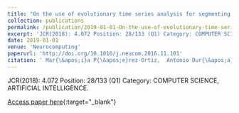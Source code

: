 ```yaml
---
title: "On the use of evolutionary time series analysis for segmenting paleoclimate data"
collection: publications
permalink: /publication/2019-01-01-On-the-use-of-evolutionary-time-series-analysis-for-segmenting-paleoclimate-data
excerpt: 'JCR(2018): 4.072 Position: 28/133 (Q1) Category: COMPUTER SCIENCE, ARTIFICIAL INTELLIGENCE.'
date: 2019-01-01
venue: 'Neurocomputing'
paperurl: 'http://doi.org/10.1016/j.neucom.2016.11.101'
citation: ' Mar{\&apos;i}a P{\&apos;e}rez-Ortiz,  Antonio Dur{\&apos;a}n-Rosal,  Pedro Guti{\&apos;e}rrez,  Javier S{\&apos;a}nchez-Monedero,  A. Nikolaou,  Francisco Fernandez-Navarro,  C{\&apos;e}sar Herv{\&apos;a}s-Mart{\&apos;i}nez, &quot;On the use of evolutionary time series analysis for segmenting paleoclimate data.&quot; Neurocomputing, 2019.'
---
```

JCR(2018): 4.072 Position: 28/133 (Q1) Category: COMPUTER SCIENCE, ARTIFICIAL INTELLIGENCE.

[Access paper here](http://doi.org/10.1016/j.neucom.2016.11.101){:target="_blank"}
